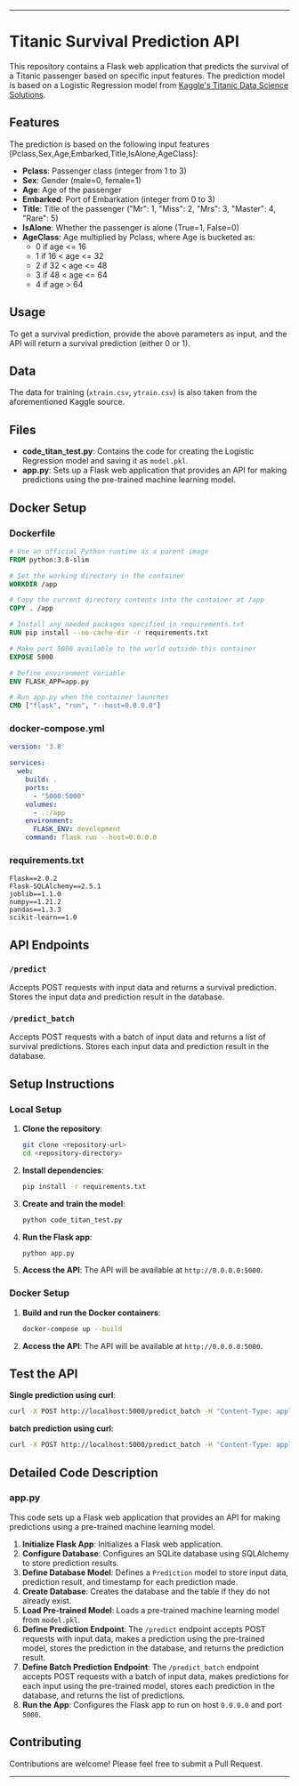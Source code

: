 
---

# Titanic Survival Prediction API

This repository contains a Flask web application that predicts the survival of a Titanic passenger based on specific input features. The prediction model is based on a Logistic Regression model from [Kaggle's Titanic Data Science Solutions](https://www.kaggle.com/code/startupsci/titanic-data-science-solutions).

## Features

The prediction is based on the following input features  [Pclass,Sex,Age,Embarked,Title,IsAlone,AgeClass]: 
- **Pclass**: Passenger class (integer from 1 to 3)
- **Sex**: Gender (male=0, female=1)
- **Age**: Age of the passenger
- **Embarked**: Port of Embarkation (integer from 0 to 3)
- **Title**: Title of the passenger ("Mr": 1, "Miss": 2, "Mrs": 3, "Master": 4, "Rare": 5)
- **IsAlone**: Whether the passenger is alone (True=1, False=0)
- **AgeClass**: Age multiplied by Pclass, where Age is bucketed as:
  - 0 if age <= 16
  - 1 if 16 < age <= 32
  - 2 if 32 < age <= 48
  - 3 if 48 < age <= 64
  - 4 if age > 64

## Usage

To get a survival prediction, provide the above parameters as input, and the API will return a survival prediction (either 0 or 1).

## Data

The data for training (`xtrain.csv`, `ytrain.csv`) is also taken from the aforementioned Kaggle source.

## Files

- **code_titan_test.py**: Contains the code for creating the Logistic Regression model and saving it as `model.pkl`.
- **app.py**: Sets up a Flask web application that provides an API for making predictions using the pre-trained machine learning model.

## Docker Setup

### Dockerfile

```Dockerfile
# Use an official Python runtime as a parent image
FROM python:3.8-slim

# Set the working directory in the container
WORKDIR /app

# Copy the current directory contents into the container at /app
COPY . /app

# Install any needed packages specified in requirements.txt
RUN pip install --no-cache-dir -r requirements.txt

# Make port 5000 available to the world outside this container
EXPOSE 5000

# Define environment variable
ENV FLASK_APP=app.py

# Run app.py when the container launches
CMD ["flask", "run", "--host=0.0.0.0"]
```

### docker-compose.yml

```yaml
version: '3.8'

services:
  web:
    build: .
    ports:
      - "5000:5000"
    volumes:
      - .:/app
    environment:
      FLASK_ENV: development
    command: flask run --host=0.0.0.0
```

### requirements.txt

```
Flask==2.0.2
Flask-SQLAlchemy==2.5.1
joblib==1.1.0
numpy==1.21.2
pandas==1.3.3
scikit-learn==1.0
```

## API Endpoints

### `/predict`
Accepts POST requests with input data and returns a survival prediction. Stores the input data and prediction result in the database.

### `/predict_batch`
Accepts POST requests with a batch of input data and returns a list of survival predictions. Stores each input data and prediction result in the database.

## Setup Instructions

### Local Setup

1. **Clone the repository**:
    ```sh
    git clone <repository-url>
    cd <repository-directory>
    ```

2. **Install dependencies**:
    ```sh
    pip install -r requirements.txt
    ```

3. **Create and train the model**:
    ```sh
    python code_titan_test.py
    ```

4. **Run the Flask app**:
    ```sh
    python app.py
    ```

5. **Access the API**:
    The API will be available at `http://0.0.0.0:5000`.

### Docker Setup

1. **Build and run the Docker containers**:
    ```sh
    docker-compose up --build
    ```

2. **Access the API**:
    The API will be available at `http://0.0.0.0:5000`.

## Test the API


**Single prediction using curl**:
```sh
curl -X POST http://localhost:5000/predict_batch -H "Content-Type: application/json" -d '{"inputs": [[3, 0, 0, 0,0,0,0,0],[3, 0, 0, 0,0,0,0,0]]}'
```

**batch prediction using curl**:
```sh
curl -X POST http://localhost:5000/predict_batch -H "Content-Type: application/json" -d '{"inputs": [[3, 0, 0, 0,0,0,0,0],[3, 0, 0, 0,0,0,0,0]]}'
 ```


## Detailed Code Description

### app.py
This code sets up a Flask web application that provides an API for making predictions using a pre-trained machine learning model.

1. **Initialize Flask App**: Initializes a Flask web application.
2. **Configure Database**: Configures an SQLite database using SQLAlchemy to store prediction results.
3. **Define Database Model**: Defines a `Prediction` model to store input data, prediction result, and timestamp for each prediction made.
4. **Create Database**: Creates the database and the table if they do not already exist.
5. **Load Pre-trained Model**: Loads a pre-trained machine learning model from `model.pkl`.
6. **Define Prediction Endpoint**: The `/predict` endpoint accepts POST requests with input data, makes a prediction using the pre-trained model, stores the prediction in the database, and returns the prediction result.
7. **Define Batch Prediction Endpoint**: The `/predict_batch` endpoint accepts POST requests with a batch of input data, makes predictions for each input using the pre-trained model, stores each prediction in the database, and returns the list of predictions.
8. **Run the App**: Configures the Flask app to run on host `0.0.0.0` and port `5000`.

## Contributing

Contributions are welcome! Please feel free to submit a Pull Request.

---

